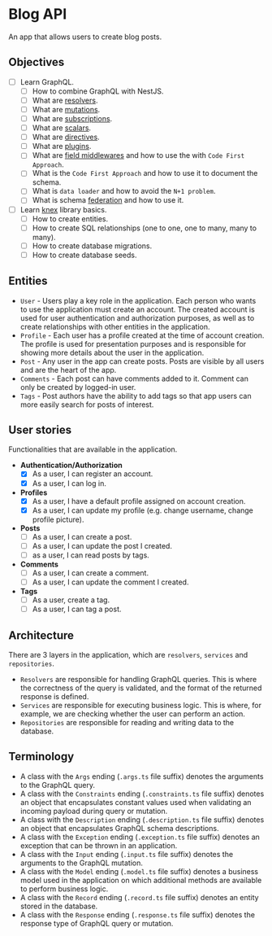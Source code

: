 # Blog API

An app that allows users to create blog posts.

## Objectives

- [ ] Learn GraphQL.
  - [ ] How to combine GraphQL with NestJS.
  - [ ] What are [resolvers](https://docs.nestjs.com/graphql/resolvers).
  - [ ] What are [mutations](https://docs.nestjs.com/graphql/mutations).
  - [ ] What are [subscriptions](https://docs.nestjs.com/graphql/subscriptions).
  - [ ] What are [scalars](https://docs.nestjs.com/graphql/scalars).
  - [ ] What are [directives](https://docs.nestjs.com/graphql/directives).
  - [ ] What are [plugins](https://docs.nestjs.com/graphql/plugins).
  - [ ] What are [field middlewares](https://docs.nestjs.com/graphql/field-middleware) and how to use the with `Code First Approach`.
  - [ ] What is the `Code First Approach` and how to use it to document the schema.
  - [ ] What is `data loader` and how to avoid the `N+1 problem`.
  - [ ] What is schema [federation](https://docs.nestjs.com/graphql/federation) and how to use it.
- [ ] Learn [knex](https://www.npmjs.com/package/knex) library basics.
  - [ ] How to create entities.
  - [ ] How to create SQL relationships (one to one, one to many, many to many).
  - [ ] How to create database migrations.
  - [ ] How to create database seeds.

## Entities

- `User` - Users play a key role in the application. Each person who wants to use the application must create an account. The created account is used for user authentication and authorization purposes, as well as to create relationships with other entities in the application.
- `Profile` - Each user has a profile created at the time of account creation. The profile is used for presentation purposes and is responsible for showing more details about the user in the application.
- `Post` - Any user in the app can create posts. Posts are visible by all users and are the heart of the app.
- `Comments` - Each post can have comments added to it. Comment can only be created by logged-in user.
- `Tags` - Post authors have the ability to add tags so that app users can more easily search for posts of interest.

## User stories

Functionalities that are available in the application.

- **Authentication/Authorization**
  - [x] As a user, I can register an account.
  - [x] As a user, I can log in.
- **Profiles**
  - [x] As a user, I have a default profile assigned on account creation.
  - [x] As a user, I can update my profile (e.g. change username, change profile picture).
- **Posts**
  - [ ] As a user, I can create a post.
  - [ ] As a user, I can update the post I created.
  - [ ] as a user, I can read posts by tags.
- **Comments**
  - [ ] As a user, I can create a comment.
  - [ ] As a user, I can update the comment I created.
- **Tags**
  - [ ] As a user, create a tag.
  - [ ] As a user, I can tag a post.

## Architecture

There are 3 layers in the application, which are `resolvers`, `services` and `repositories`.

- `Resolvers` are responsible for handling GraphQL queries. This is where the correctness of the query is validated, and the format of the returned response is defined.
- `Services` are responsible for executing business logic. This is where, for example, we are checking whether the user can perform an action.
- `Repositories` are responsible for reading and writing data to the database.

## Terminology

- A class with the `Args` ending (`.args.ts` file suffix) denotes the arguments to the GraphQL query.
- A class with the `Constraints` ending (`.constraints.ts` file suffix) denotes an object that encapsulates constant values used when validating an incoming payload during query or mutation.
- A class with the `Description` ending (`.description.ts` file suffix) denotes an object that encapsulates GraphQL schema descriptions.
- A class with the `Exception` ending (`.exception.ts` file suffix) denotes an exception that can be thrown in an application.
- A class with the `Input` ending (`.input.ts` file suffix) denotes the arguments to the GraphQL mutation.
- A class with the `Model` ending (`.model.ts` file suffix) denotes a business model used in the application on which additional methods are available to perform business logic.
- A class with the `Record` ending (`.record.ts` file suffix) denotes an entity stored in the database.
- A class with the `Response` ending (`.response.ts` file suffix) denotes the response type of GraphQL query or mutation.
